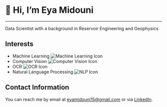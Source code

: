 # 👋 Hi, I’m Eya Midouni
----------------------------------

Data Scientist with a background in Reservoir Engineering and Geophysics

## Interests

- Machine Learning ![Machine Learning Icon](![image](https://github.com/Emidouni/Emidouni/assets/124258617/5692b946-0208-4381-add9-248b88d9835a)
)
- Computer Vision ![Computer Vision Icon](images/cv_icon.png)
- OCR ![OCR Icon](images/ocr_icon.png)
- Natural Language Processing ![NLP Icon](images/nlp_icon.png)

## Contact Information
You can reach me by email at [eyamidouni15@gmail.com](mailto:eyamidouni15@gmail.com) or via [LinkedIn](https://www.linkedin.com/in/eya-midouni-049066221/).


<!---
Emidouni/Emidouni is a ✨ special ✨ repository because its `README.md` (this file) appears on your GitHub profile.
You can click the Preview link to take a look at your changes.
--->
